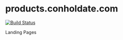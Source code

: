 # products.conholdate.com
[![Build Status](https://travis-ci.com/conholdate/products.conholdate.com.svg?branch=master)](https://travis-ci.com/conholdate/products.conholdate.com)

Landing Pages
